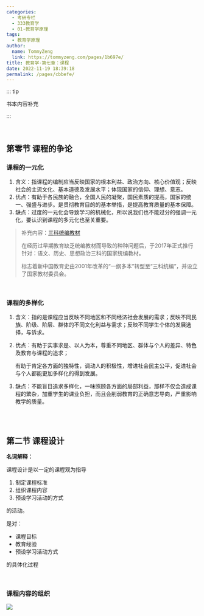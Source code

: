 ```yaml
---
categories: 
  - 考研专栏
  - 333教育学
  - 01-教育学原理
tags: 
  - 教育学原理
author: 
  name: TommyZeng
  link: https://tommyzeng.com/pages/1b697e/
title: 教育学-第七章：课程
date: 2022-11-19 18:39:18
permalink: /pages/cbbefe/
---
```





::: tip

书本内容补充

:::


<br>

## 第零节 课程的争论

### 课程的一元化

1. 含义：指课程的编制应当反映国家的根本利益、政治方向、核心价值观；反映社会的主流文化、基本道德及发展水平；体现国家的信仰、理想、意志。
2. 优点：有助于各民族的融合，全国人民的凝聚，国民素质的提高，国家的统一、强盛与进步。是贯彻教育目的的基本举措，是提高教育质量的基本保障。
3. 缺点：过度的一元化会导致学习的机械化，所以说我们也不能过分的强调一元化，要认识到课程的多元化也至关重要。
<!-- more -->
> 补充内容：[三科统编教材](http://www.moe.gov.cn/fbh/live/2019/51084/mtbd/201908/t20190828_396231.html)
>
> 在经历过早期教育缺乏统编教材而导致的种种问题后，于2017年正式推行针对：语文、历史、思想政治三科的国家统编教材。
>
> 标志着新中国教育史由2001年改革的“一纲多本”转型至“三科统编”，并设立了国家教材委员会。



<br>



### 课程的多样化

1.  含义：指的是课程应当反映不同地区和不同经济社会发展的需求；反映不同民族、阶级、阶层、群体的不同文化利益与需求；反映不同学生个体的发展选择，与诉求。

2. 优点：有助于实事求是、以人为本，尊重不同地区、群体与个人的差异、特色及教育与课程的追求；

   有助于肯定各方面的独特性，调动人的积极性，增进社会民主公平，促进社会与个人都能更加多样化的得到发展。

3. 缺点：不能盲目追求多样化，一味照顾各方面的局部利益，那样不仅会造成课程的繁杂，加重学生的课业负担，而且会削弱教育的正确意志导向，严重影响教学的质量。







<br><br>



## 第二节 课程设计

**名词解释：**

课程设计是以一定的课程观为指导

1. 制定课程标准
2. 组织课程内容
3. 预设学习活动的方式

的活动。



是对：

- 课程目标
- 教育经验
- 预设学习活动方式

的具体化过程

<br>

### 课程内容的组织

![](https://testingcf.jsdelivr.net/gh/TommyZeng777/picgo/img/202211201657790.png)

